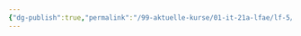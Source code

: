 ```yaml
---
{"dg-publish":true,"permalink":"/99-aktuelle-kurse/01-it-21a-lfae/lf-5/2-grundlagen-zur-verwaltung-von-daten-in-it-systemen-erlaeutern/4-1/"}
---
```


